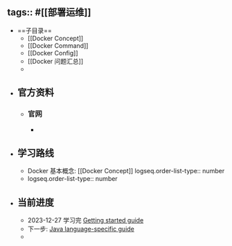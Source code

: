 tags:: #[[部署运维]]
---

- ==子目录==
	- [[Docker Concept]]
	- [[Docker Command]]
	- [[Docker Config]]
	- [[Docker 问题汇总]]
	-
- ## 官方资料
	- ### 官网
		-
- ## 学习路线
	- Docker 基本概念: [[Docker Concept]]
	  logseq.order-list-type:: number
	- logseq.order-list-type:: number
- ## 当前进度
	- 2023-12-27 学习完 [Getting started guide](https://docs.docker.com/get-started/)
	- 下一步: [Java language-specific guide](https://docs.docker.com/language/java/)
	-